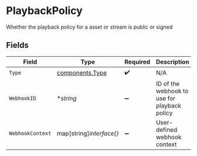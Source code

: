 # PlaybackPolicy

Whether the playback policy for a asset or stream is public or signed


## Fields

| Field                                              | Type                                               | Required                                           | Description                                        |
| -------------------------------------------------- | -------------------------------------------------- | -------------------------------------------------- | -------------------------------------------------- |
| `Type`                                             | [components.Type](../../models/components/type.md) | :heavy_check_mark:                                 | N/A                                                |
| `WebhookID`                                        | **string*                                          | :heavy_minus_sign:                                 | ID of the webhook to use for playback policy       |
| `WebhookContext`                                   | map[string]*interface{}*                           | :heavy_minus_sign:                                 | User-defined webhook context                       |